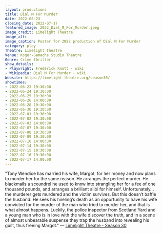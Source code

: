 ```yaml
---
layout: productions
title: Dial M For Murder
date: 2022-06-23
closing_date: 2022-07-17
featured_image: 2022_Dial_M_For_Murder.jpeg
image_credit: Limelight Theatre
image_alt:
image_caption: Poster for 2022 production of Dial M For Murder
category: play
Theatre: Limelight Theatre
Venue: Koger-Gamache Studio Theatre
Genre: Crime thriller
show_details:
- Playwright: Frederick Knott - wiki
- Wikipedia: Dial M For Murder - wiki
Website: https://limelight-theatre.org/season30/
showtimes:
- 2022-06-23 19:30:00
- 2022-06-24 19:30:00
- 2022-06-25 19:30:00
- 2022-06-26 14:00:00
- 2022-06-28 19:30:00
- 2022-06-30 19:30:00
- 2022-07-01 19:30:00
- 2022-07-02 19:30:00
- 2022-07-03 14:00:00
- 2022-07-07 19:30:00
- 2022-07-08 19:30:00
- 2022-07-09 19:30:00
- 2022-07-10 14:00:00
- 2022-07-14 19:30:00
- 2022-07-15 19:30:00
- 2022-07-16 19:30:00
- 2022-07-17 14:00:00
---
```

"Tony Wendice has married his wife, Margot, for her money and now plans to murder her for the same reason. He arranges the perfect murder. He blackmails a scoundrel he used to know into strangling her for a fee of one thousand pounds, and arranges a brilliant alibi for himself. Unfortunately…the murderer gets murdered and the victim survives. But this doesn’t baffle the husband: He sees his hireling’s death as an opportunity to have his wife convicted for the murder of the man who tried to murder her, and that is what almost happens. Luckily, the police inspector from Scotland Yard and a young man who is in love with the wife discover the truth, and in a scene of almost unbearable suspense they trap the husband into revealing his guilt, thus freeing Margot." — [Limelight Theatre -  Season 30](https://limelight-theatre.org/season30/)
